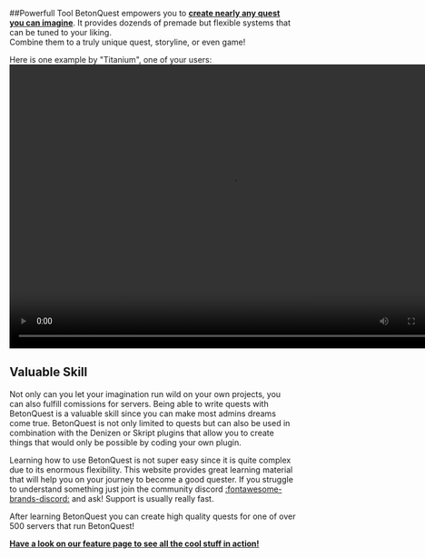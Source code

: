 ##Powerfull Tool
BetonQuest empowers you to <u>**create nearly any quest you can imagine**</u>. It provides dozends of premade but flexible systems
that can be tuned to your liking.    
Combine them to a truly unique quest, storyline, or even game!  

Here is one example by "Titanium", one of your users:
<video controls loop
src="../media/content/Home/Features/WaterWell.mp4"
width="780" height="500">
Sorry, your browser doesn't support embedded videos.
</video>

## Valuable Skill
Not only can you let your imagination run wild on your own projects, you can also fulfill comissions for servers.
Being able to write quests with BetonQuest is a valuable skill since you can make most admins dreams come true.
BetonQuest is not only limited to quests but can also be used in combination with the Denizen or Skript plugins that allow you to create 
things that would only be possible by coding your own plugin.

Learning how to use BetonQuest is not super easy since it is quite complex due to its enormous flexibility.
This website provides great learning material that will help you on your journey to become a good quester.
If you struggle to understand something just join the community discord
<a href="https://discord.com/invite/rK6mfHq" target="_blank">:fontawesome-brands-discord:</a> and ask! Support is usually really fast.

After learning BetonQuest you can create high quality quests for one of over 500 servers that run BetonQuest!

<u>**Have a look on our [feature page](Features.md) to see all the cool stuff in action!**</u>
